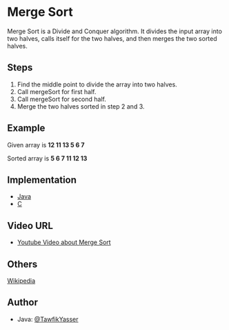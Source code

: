 # Merge Sort
Merge Sort is a Divide and Conquer algorithm. It divides the input array into two halves, calls itself for the two halves, and then merges the two sorted halves.

## Steps
1. Find the middle point to divide the array into two halves.
2. Call mergeSort for first half.
3. Call mergeSort for second half.
4. Merge the two halves sorted in step 2 and 3.

## Example
Given array is 
**12 11 13 5 6 7** 

Sorted array is 
**5 6 7 11 12 13**

## Implementation
- [Java](../../../algorithms/Java/sorting/merge-sort.java)
- [C](../../../algorithms/C/sorting/merge-sort.c)

## Video URL
* [Youtube Video about Merge Sort](https://www.youtube.com/watch?v=jlHkDBEumP0) 

## Others
[Wikipedia](https://en.wikipedia.org/wiki/Merge_sort)

## Author
* Java: [@TawfikYasser](https://github.com/TawfikYasser)
